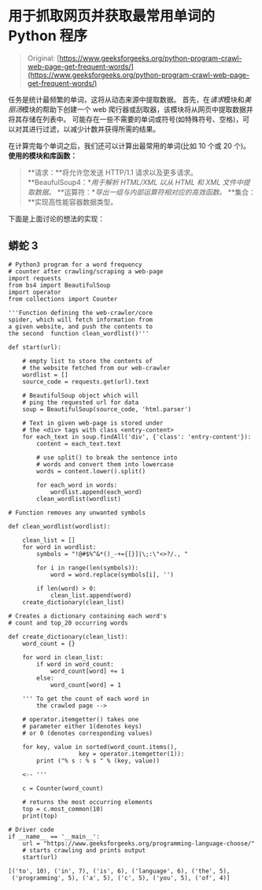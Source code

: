 # 用于抓取网页并获取最常用单词的 Python 程序

> Original: [https://www.geeksforgeeks.org/python-program-crawl-web-page-get-frequent-words/](https://www.geeksforgeeks.org/python-program-crawl-web-page-get-frequent-words/)

任务是统计最频繁的单词，这将从动态来源中提取数据。
首先，在*请求*模块和*美丽汤*模块的帮助下创建一个 web 爬行器或刮取器，该模块将从网页中提取数据并将其存储在列表中。 可能存在一些不需要的单词或符号(如特殊符号、空格)，可以对其进行过滤，以减少计数并获得所需的结果。

在计算完每个单词之后，我们还可以计算出最常用的单词(比如 10 个或 20 个)。
**使用的模块和库函数：**

> **请求：**将允许您发送 HTTP/1.1 请求以及更多请求。
> **BeaufulSoup4：**用于解析 HTML/XML 以从 HTML 和 XML 文件中提取数据。*
> **运算符：**导出一组与内部运算符相对应的高效函数。*
> **集合：**实现高性能容器数据类型。

下面是上面讨论的想法的实现：

## 蟒蛇 3

```
# Python3 program for a word frequency
# counter after crawling/scraping a web-page
import requests
from bs4 import BeautifulSoup
import operator
from collections import Counter

'''Function defining the web-crawler/core
spider, which will fetch information from
a given website, and push the contents to
the second  function clean_wordlist()'''

def start(url):

    # empty list to store the contents of
    # the website fetched from our web-crawler
    wordlist = []
    source_code = requests.get(url).text

    # BeautifulSoup object which will
    # ping the requested url for data
    soup = BeautifulSoup(source_code, 'html.parser')

    # Text in given web-page is stored under
    # the <div> tags with class <entry-content>
    for each_text in soup.findAll('div', {'class': 'entry-content'}):
        content = each_text.text

        # use split() to break the sentence into
        # words and convert them into lowercase
        words = content.lower().split()

        for each_word in words:
            wordlist.append(each_word)
        clean_wordlist(wordlist)

# Function removes any unwanted symbols

def clean_wordlist(wordlist):

    clean_list = []
    for word in wordlist:
        symbols = "!@#$%^&*()_-+={[}]|\;:\"<>?/., "

        for i in range(len(symbols)):
            word = word.replace(symbols[i], '')

        if len(word) > 0:
            clean_list.append(word)
    create_dictionary(clean_list)

# Creates a dictionary containing each word's
# count and top_20 occurring words

def create_dictionary(clean_list):
    word_count = {}

    for word in clean_list:
        if word in word_count:
            word_count[word] += 1
        else:
            word_count[word] = 1

    ''' To get the count of each word in
        the crawled page -->

    # operator.itemgetter() takes one
    # parameter either 1(denotes keys)
    # or 0 (denotes corresponding values)

    for key, value in sorted(word_count.items(),
                    key = operator.itemgetter(1)):
        print ("% s : % s " % (key, value))

    <-- '''

    c = Counter(word_count)

    # returns the most occurring elements
    top = c.most_common(10)
    print(top)

# Driver code
if __name__ == '__main__':
    url = "https://www.geeksforgeeks.org/programming-language-choose/"
    # starts crawling and prints output
    start(url)
```

```
[('to', 10), ('in', 7), ('is', 6), ('language', 6), ('the', 5),
 ('programming', 5), ('a', 5), ('c', 5), ('you', 5), ('of', 4)]
```